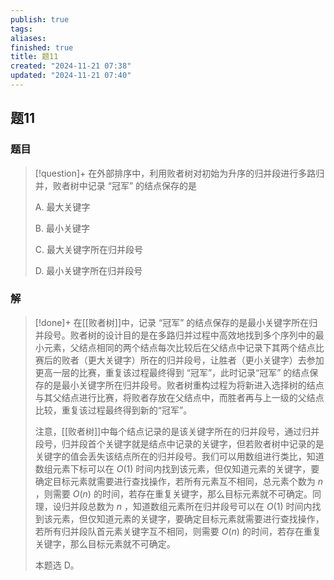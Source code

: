 ```yaml
---
publish: true
tags: 
aliases: 
finished: true
title: 题11
created: "2024-11-21 07:38"
updated: "2024-11-21 07:40"
---
```

## 题11
### 题目
> [!question]+
> 在外部排序中，利用败者树对初始为升序的归并段进行多路归并，败者树中记录 “冠军” 的结点保存的是
> 
> A. 最大关键字
> 
> B. 最小关键字
> 
> C. 最大关键字所在归并段号
> 
> D. 最小关键字所在归并段号
### 解
> [!done]+
> 在[[败者树]]中，记录 “冠军” 的结点保存的是最小关键字所在归并段号。败者树的设计目的是在多路归并过程中高效地找到多个序列中的最小元素，父结点相同的两个结点每次比较后在父结点中记录下其两个结点比赛后的败者（更大关键字）所在的归并段号，让胜者（更小关键字）去参加更高一层的比赛，重复该过程最终得到 “冠军”，此时记录“冠军” 的结点保存的是最小关键字所在归并段号。败者树重构过程为将新进入选择树的结点与其父结点进行比赛，将败者存放在父结点中，而胜者再与上一级的父结点比较，重复该过程最终得到新的“冠军”。
> 
> 注意，[[败者树]]中每个结点记录的是该关键字所在的归并段号，通过归并段号，归并段首个关键字就是结点中记录的关键字，但若败者树中记录的是关键字的值会丢失该结点所在的归并段号。我们可以用数组进行类比，知道数组元素下标可以在 $O(1)$ 时间内找到该元素，但仅知道元素的关键字，要确定目标元素就需要进行查找操作，若所有元素互不相同，总元素个数为 $n$ ，则需要 $O(n)$ 的时间，若存在重复关键字，那么目标元素就不可确定。同理，设归并段总数为 $n$ ，知道数组元素所在归并段号可以在 $O(1)$ 时间内找到该元素，但仅知道元素的关键字，要确定目标元素就需要进行查找操作，若所有归并段队首元素关键字互不相同，则需要 $O(n)$ 的时间，若存在重复关键字，那么目标元素就不可确定。
> 
> 本题选 D。